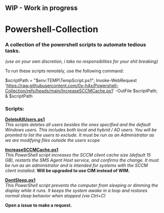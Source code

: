 ## WIP - Work in progress
# Powershell-Collection
### A collection of the powershell scripts to automate tedious tasks.
*(use on your own discretion, i take no responsiblities for your shit breaking)*


To run these scripts remotely, use the following command:


$scriptPath = "$env:TEMP\TempScript.ps1"; Invoke-WebRequest '<span style="color:red">https://raw.githubusercontent.com/0x-h4x/Powershell-Collection/refs/heads/main/IncreaseSCCMCache.ps1</span>' -OutFile $scriptPath; & $scriptPath

### Scripts:

[**DeleteAllUsers.ps1**](https://github.com/0x-h4x/Powershell-Collection/blob/main/DeleteAllUsers.ps1)\
*This scripts deletes all users besides the ones specified and the default Windows users. This includes both local and hybrid / AD users.*
*You will be promted to list the users to exclude. It must be run as an Administrator as we are modifying files outside the users scope*

[**IncreaseSCCMCache.ps1**](https://github.com/0x-h4x/Powershell-Collection/blob/main/IncreaseSCCMCache.ps1)\
*This PowerShell script increases the SCCM client cache size (default 15 GB), restarts the SMS Agent Host service, and confirms the change. It must be run as an administrator and is intended for systems with the SCCM client installed.*
**Will be upgraded to use CIM instead of WIM.**

[**DontSleep.ps1**](https://github.com/0x-h4x/Powershell-Collection/blob/main/DontSleep.ps1)\
*This PowerShell script prevents the computer from sleeping or dimming the display while it runs. It keeps the system awake in a loop and restores normal sleep behavior when stopped (via Ctrl+C)*

**Open a issue to make a request.**
